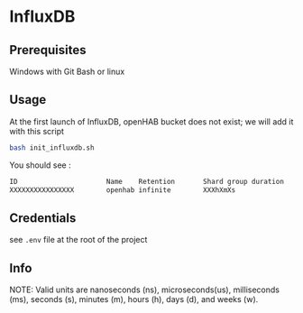 # InfluxDB

## Prerequisites

Windows with Git Bash or linux

## Usage

At the first launch of InfluxDB, openHAB bucket does not exist; we will add it with this script

```bash
bash init_influxdb.sh
```

You should see :

```txt
ID                      Name    Retention       Shard group duration    Organization ID         Schema Type
XXXXXXXXXXXXXXXX        openhab infinite        XXXhXmXs                XXXXXXXXXXXXXXXX        implicit
```

## Credentials

see `.env` file at the root of the project

## Info

NOTE: Valid units are nanoseconds (ns), microseconds(us), milliseconds (ms), seconds (s), minutes (m), hours (h), days (d), and weeks (w).
